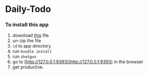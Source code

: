 # Daily-Todo

### To install this app 
1. download [this](https://github.com/Shmuwol/Daily-Todo/archive/master.zip) file
2. un-zip the file
3. `cd` to app directory
4. run `bundle install`
5. run `shotgun`
6. go to [http://127.0.0.1:9393](http://127.0.0.1:9393) in the browser
7. get productive.

